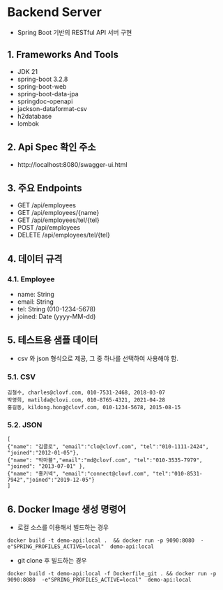 # Backend Server
- Spring Boot 기반의 RESTful API 서버 구현

## 1. Frameworks And Tools
- JDK 21
- spring-boot 3.2.8
- spring-boot-web
- spring-boot-data-jpa
- springdoc-openapi
- jackson-dataformat-csv
- h2database
- lombok

## 2. Api Spec 확인 주소
- http://localhost:8080/swagger-ui.html

## 3. 주요 Endpoints
- GET /api/employees
- GET /api/employees/{name}
- GET /api/employees/tel/{tel}
- POST /api/employees
- DELETE /api/employees/tel/{tel}

## 4. 데이터 규격
### 4.1. Employee
- name: String
- email: String
- tel: String (010-1234-5678)
- joined: Date (yyyy-MM-dd)

## 5. 테스트용 샘플 데이터
- csv 와 json 형식으로 제공, 그 중 하나를 선택하여 사용해야 함.

### 5.1. CSV
```
김철수, charles@clovf.com, 010-7531-2468, 2018-03-07
박영희, matilda@clovi.com, 010-8765-4321, 2021-04-28
홍길동, kildong.hong@clovf.com, 010-1234-5678, 2015-08-15
```
### 5.2. JSON
```
[
{"name": "김클로", "email":"clo@clovf.com", "tel":"010-1111-2424", "joined":"2012-01-05"},
{"name": "박마블","email":"md@clovf.com", "tel":"010-3535-7979", "joined": "2013-07-01" },
{"name": "홍커넥", "email":"connect@clovf.com", "tel":"010-8531-7942","joined":"2019-12-05"}
]
```

## 6. Docker Image 생성 명령어
- 로컬 소스를 이용해서 빌드하는 경우
```
docker build -t demo-api:local .  && docker run -p 9090:8080  -e"SPRING_PROFILES_ACTIVE=local"  demo-api:local
```
- git clone 후 빌드하는 경우
```
docker build -t demo-api:local -f Dockerfile_git . && docker run -p 9090:8080  -e"SPRING_PROFILES_ACTIVE=local"  demo-api:local
```